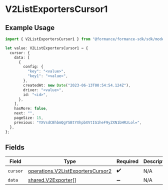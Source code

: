 # V2ListExportersCursor1

## Example Usage

```typescript
import { V2ListExportersCursor1 } from "@formance/formance-sdk/sdk/models/operations";

let value: V2ListExportersCursor1 = {
  cursor: {
    data: [
      {
        config: {
          "key": "<value>",
          "key1": "<value>",
        },
        createdAt: new Date("2023-06-13T00:54:54.124Z"),
        driver: "<value>",
        id: "<id>",
      },
    ],
    hasMore: false,
    next: "",
    pageSize: 15,
    previous: "YXVsdCBhbmQgYSBtYXhpbXVtIG1heF9yZXN1bHRzLol=",
  },
};
```

## Fields

| Field                                                                                         | Type                                                                                          | Required                                                                                      | Description                                                                                   |
| --------------------------------------------------------------------------------------------- | --------------------------------------------------------------------------------------------- | --------------------------------------------------------------------------------------------- | --------------------------------------------------------------------------------------------- |
| `cursor`                                                                                      | [operations.V2ListExportersCursor2](../../../sdk/models/operations/v2listexporterscursor2.md) | :heavy_check_mark:                                                                            | N/A                                                                                           |
| `data`                                                                                        | [shared.V2Exporter](../../../sdk/models/shared/v2exporter.md)[]                               | :heavy_minus_sign:                                                                            | N/A                                                                                           |